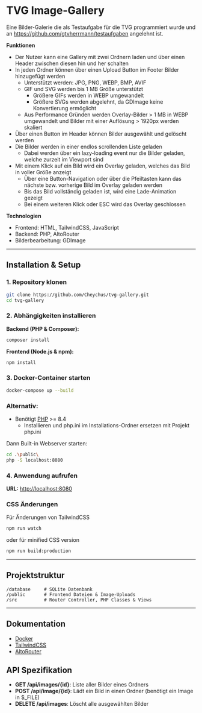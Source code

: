 # TVG Image-Gallery

Eine Bilder-Galerie die als Testaufgabe für die TVG programmiert wurde
und an https://github.com/gtvherrmann/testaufgaben angelehnt ist. 

**Funktionen**
- Der Nutzer kann eine Gallery mit zwei Ordnern laden und 
über einen Header zwischen diesen hin und her schalten
- In jeden Ordner können über einen Upload Button im Footer Bilder 
hinzugefügt werden
  - Unterstützt werden: JPG, PNG, WEBP, BMP, AVIF
  - GIF und SVG werden bis 1 MB Größe unterstützt
    - Größere GIFs werden in WEBP umgewandelt
    - Größere SVGs werden abgelehnt, da GDImage keine Konvertierung ermöglicht
  - Aus Performance Gründen werden Overlay-Bilder > 1 MB in WEBP umgewandelt und 
  Bilder mit einer Auflösung > 1920px werden skaliert
- Über einen Button im Header können Bilder ausgewählt und gelöscht werden
- Die Bilder werden in einer endlos scrollenden Liste geladen 
  - Dabei werden über ein lazy-loading event nur die Bilder geladen, 
  welche zurzeit im Viewport sind
- Mit einem Klick auf ein Bild wird ein Overlay geladen, welches das Bild 
in voller Größe anzeigt
  - Über eine Button-Navigation oder über die Pfeiltasten kann das nächste 
  bzw. vorherige Bild im Overlay geladen werden
  - Bis das Bild vollständig geladen ist, wird eine Lade-Animation gezeigt
  - Bei einem weiteren Klick oder ESC wird das Overlay geschlossen

**Technologien**
- Frontend: HTML, TailwindCSS, JavaScript
- Backend: PHP, AltoRouter
- Bilderbearbeitung: GDImage


---

## Installation & Setup

### 1. Repository klonen
```bash
git clone https://github.com/Cheychus/tvg-gallery.git
cd tvg-gallery
```

### 2. Abhängigkeiten installieren

**Backend (PHP & Composer):**
```bash
composer install
```

**Frontend (Node.js & npm):**
```bash
npm install
```

### 3. Docker-Container starten
```bash
docker-compose up --build
```
### Alternativ: ### 
- Benötigt [PHP](https://www.php.net/downloads.php) >= 8.4
  - Installieren und php.ini im Installations-Ordner ersetzen mit Projekt php.ini

Dann Built-in Webserver starten:

```bash
cd .\public\
php -S localhost:8080
```

### 4. Anwendung aufrufen
**URL:** [http://localhost:8080](http://localhost:8080)


### CSS Änderungen 
Für Änderungen von TailwindCSS 
```bash
npm run watch
```
oder für minified CSS version
```bash
npm run build:production
```


---

## Projektstruktur
```
/database     # SQLite Datenbank
/public       # Frontend Dateien & Image-Uploads
/src          # Router Controller, PHP Classes & Views
```

---

## Dokumentation
- [Docker](https://docs.docker.com/)
- [TailwindCSS](https://tailwindcss.com/)
- [AltoRouter](https://github.com/dannyvankooten/AltoRouter/tree/master)

## API Spezifikation
- **GET /api/images/{id}**: Liste aller Bilder eines Ordners
- **POST /api/image/{id}**: Lädt ein Bild in einen Ordner (benötigt ein Image in $_FILE) 
- **DELETE /api/images**: Löscht alle ausgewählten Bilder


